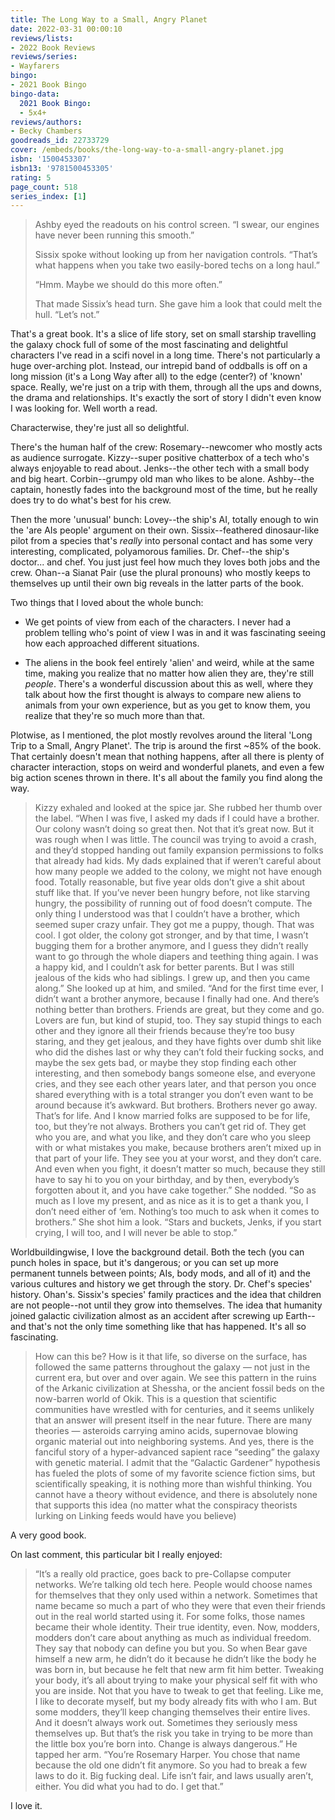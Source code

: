 ```yaml
---
title: The Long Way to a Small, Angry Planet
date: 2022-03-31 00:00:10
reviews/lists:
- 2022 Book Reviews
reviews/series:
- Wayfarers
bingo:
- 2021 Book Bingo
bingo-data:
  2021 Book Bingo:
  - 5x4+
reviews/authors:
- Becky Chambers
goodreads_id: 22733729
cover: /embeds/books/the-long-way-to-a-small-angry-planet.jpg
isbn: '1500453307'
isbn13: '9781500453305'
rating: 5
page_count: 518
series_index: [1]
---
```

> Ashby eyed the readouts on his control screen. “I swear, our engines have never been running this smooth.”
> 
> Sissix spoke without looking up from her navigation controls. “That’s what happens when you take two easily-bored techs on a long haul.”
> 
> “Hmm. Maybe we should do this more often.”
> 
> That made Sissix’s head turn. She gave him a look that could melt the hull. “Let’s not.”

That's a great book. It's a slice of life story, set on small starship travelling the galaxy chock full of some of the most fascinating and delightful characters I've read in a scifi novel in a long time. There's not particularly a huge over-arching plot. Instead, our intrepid band of oddballs is off on a long mission (it's a Long Way after all) to the edge (center?) of 'known' space. Really, we're just on a trip with them, through all the ups and downs, the drama and relationships. It's exactly the sort of story I didn't even know I was looking for. Well worth a read. 

<!--more-->

Characterwise, they're just all so delightful. 

There's the human half of the crew: Rosemary--newcomer who mostly acts as audience surrogate.  Kizzy--super positive chatterbox of a tech who's always enjoyable to read about. Jenks--the other tech with a small body and big heart. Corbin--grumpy old man who likes to be alone. Ashby--the captain, honestly fades into the background most of the time, but he really does try to do what's best for his crew. 

Then the more 'unusual' bunch: Lovey--the ship's AI, totally enough to win the 'are AIs people' argument on their own. Sissix--feathered dinosaur-like pilot from a species that's *really* into personal contact and has some very interesting, complicated, polyamorous families. Dr. Chef--the ship's doctor... and chef. You just just feel how much they loves both jobs and the crew. Ohan--a Sianat Pair (use the plural pronouns) who mostly keeps to themselves up until their own big reveals in the latter parts of the book. 

Two things that I loved about the whole bunch: 

* We get points of view from each of the characters. I never had a problem telling who's point of view I was in and it was fascinating seeing how each approached different situations. 

* The aliens in the book feel entirely 'alien' and weird, while at the same time, making you realize that no matter how alien they are, they're still *people*. There's a wonderful discussion about this as well, where they talk about how the first thought is always to compare new aliens to animals from your own experience, but as you get to know them, you realize that they're so much more than that. 

Plotwise, as I mentioned, the plot mostly revolves around the literal 'Long Trip to a Small, Angry Planet'. The trip is around the first ~85% of the book. That certainly doesn't mean that nothing happens, after all there is plenty of character interaction, stops on weird and wonderful planets, and even a few big action scenes thrown in there. It's all about the family you find along the way. 

> Kizzy exhaled and looked at the spice jar. She rubbed her thumb over the label. “When I was five, I asked my dads if I could have a brother. Our colony wasn’t doing so great then. Not that it’s great now. But it was rough when I was little. The council was trying to avoid a crash, and they’d stopped handing out family expansion permissions to folks that already had kids. My dads explained that if weren’t careful about how many people we added to the colony, we might not have enough food. Totally reasonable, but five year olds don’t give a shit about stuff like that. If you’ve never been hungry before, not like starving hungry, the possibility of running out of food doesn’t compute. The only thing I understood was that I couldn’t have a brother, which seemed super crazy unfair. They got me a puppy, though. That was cool. I got older, the colony got stronger, and by that time, I wasn’t bugging them for a brother anymore, and I guess they didn’t really want to go through the whole diapers and teething thing again. I was a happy kid, and I couldn’t ask for better parents. But I was still jealous of the kids who had siblings. I grew up, and then you came along.” She looked up at him, and smiled. “And for the first time ever, I didn’t want a brother anymore, because I finally had one. And there’s nothing better than brothers. Friends are great, but they come and go. Lovers are fun, but kind of stupid, too. They say stupid things to each other and they ignore all their friends because they’re too busy staring, and they get jealous, and they have fights over dumb shit like who did the dishes last or why they can’t fold their fucking socks, and maybe the sex gets bad, or maybe they stop finding each other interesting, and then somebody bangs someone else, and everyone cries, and they see each other years later, and that person you once shared everything with is a total stranger you don’t even want to be around because it’s awkward. But brothers. Brothers never go away. That’s for life. And I know married folks are supposed to be for life, too, but they’re not always. Brothers you can’t get rid of. They get who you are, and what you like, and they don’t care who you sleep with or what mistakes you make, because brothers aren’t mixed up in that part of your life. They see you at your worst, and they don’t care. And even when you fight, it doesn’t matter so much, because they still have to say hi to you on your birthday, and by then, everybody’s forgotten about it, and you have cake together.” She nodded. “So as much as I love my present, and as nice as it is to get a thank you, I don’t need either of ‘em. Nothing’s too much to ask when it comes to brothers.” She shot him a look. “Stars and buckets, Jenks, if you start crying, I will too, and I will never be able to stop.”

Worldbuildingwise, I love the background detail. Both the tech (you can punch holes in space, but it's dangerous; or you can set up more permanent tunnels between points; AIs, body mods, and all of it) and the various cultures and history we get through the story. Dr. Chef's species' history. Ohan's. Sissix's species' family practices and the idea that children are not people--not until they grow into themselves. The idea that humanity joined galactic civilization almost as an accident after screwing up Earth--and that's not the only time something like that has happened. It's all so fascinating. 

> How can this be? How is it that life, so diverse on the surface, has followed the same patterns throughout the galaxy — not just in the current era, but over and over again. We see this pattern in the ruins of the Arkanic civilization at Shessha, or the ancient fossil beds on the now-barren world of Okik. This is a question that scientific communities have wrestled with for centuries, and it seems unlikely that an answer will present itself in the near future. There are many theories — asteroids carrying amino acids, supernovae blowing organic material out into neighboring systems. And yes, there is the fanciful story of a hyper-advanced sapient race “seeding” the galaxy with genetic material. I admit that the “Galactic Gardener” hypothesis has fueled the plots of some of my favorite science fiction sims, but scientifically speaking, it is nothing more than wishful thinking. You cannot have a theory without evidence, and there is absolutely none that supports this idea (no matter what the conspiracy theorists lurking on Linking feeds would have you believe)

A very good book. 

On last comment, this particular bit I really enjoyed:

> “It’s a really old practice, goes back to pre-Collapse computer networks. We’re talking old tech here. People would choose names for themselves that they only used within a network. Sometimes that name became so much a part of who they were that even their friends out in the real world started using it. For some folks, those names became their whole identity. Their true identity, even. Now, modders, modders don’t care about anything as much as individual freedom. They say that nobody can define you but you. So when Bear gave himself a new arm, he didn’t do it because he didn’t like the body he was born in, but because he felt that new arm fit him better. Tweaking your body, it’s all about trying to make your physical self fit with who you are inside. Not that you have to tweak to get that feeling. Like me, I like to decorate myself, but my body already fits with who I am. But some modders, they’ll keep changing themselves their entire lives. And it doesn’t always work out. Sometimes they seriously mess themselves up. But that’s the risk you take in trying to be more than the little box you’re born into. Change is always dangerous.” He tapped her arm. “You’re Rosemary Harper. You chose that name because the old one didn’t fit anymore. So you had to break a few laws to do it. Big fucking deal. Life isn’t fair, and laws usually aren’t, either. You did what you had to do. I get that.”

I love it.